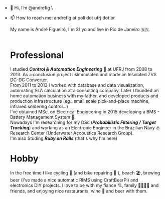 - 👋 Hi, I’m @andrefig \
- 📫 How to reach me: andrefig at poli dot ufrj dot br

  	My name is André Figueiró, I`m 31 yo and live in Rio de Janeiro :brazil:.
    <br/> <br/>
    # Professional
    I studied ***Control & Automation Engineering*** :robot: at UFRJ from 2008 to 2013. As a conclusion project I simmulated and made an Insulated ZVS DC-DC Converter.   <br/>
		From 2011 to 2013 I worked with database and  data visualization, automating SLA calculation at a consulting company. Later I founded an home automation business with my father, and developed products and production infrastructure (eg.: small scale pick-and-place machine, infrared soldering control...) <br/>
		I've obtained MSc. on Electrical Engineering in 2015 developing a BMS - Battery Management System :battery:. <br/> 
		Nowadays I'm researching for my DSc (***Probabilistic Filtering / Target Tracking***) and working as an Electronic Engineer in the Brazilian Navy :anchor: Research Center (Underwater Accoustics Research Group). <br/> 
    I'm also Studing ***Ruby on Rails*** (that's why I'm here)
    <br/>
    # Hobby    
   In the free time I like cycling :bicyclist: (and bike repairing :wrench: ), beach :beach_umbrella:, brewing beer (I've made a nice automatic RIMS using CraftBeerPi) and electronics DIY projects. I love to be with my fiance :cupid:, family :family_man_woman_boy_boy: and friends, and enjoying nice restaurants, wine :wine_glass: and beer with them.
   <br/>


<!---
andrefig/andrefig is a ✨ special ✨ repository because its `README.md` (this file) appears on your GitHub profile.
You can click the Preview link to take a look at your changes.
--->

